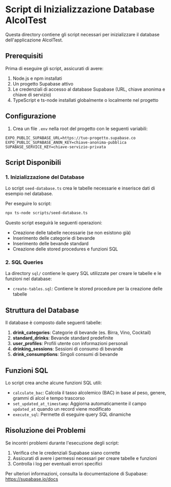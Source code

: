 # Script di Inizializzazione Database AlcolTest

Questa directory contiene gli script necessari per inizializzare il database dell'applicazione AlcolTest.

## Prerequisiti

Prima di eseguire gli script, assicurati di avere:

1. Node.js e npm installati
2. Un progetto Supabase attivo
3. Le credenziali di accesso al database Supabase (URL, chiave anonima e chiave di servizio)
4. TypeScript e ts-node installati globalmente o localmente nel progetto

## Configurazione

1. Crea un file `.env` nella root del progetto con le seguenti variabili:

```
EXPO_PUBLIC_SUPABASE_URL=https://tuo-progetto.supabase.co
EXPO_PUBLIC_SUPABASE_ANON_KEY=chiave-anonima-pubblica
SUPABASE_SERVICE_KEY=chiave-servizio-privata
```

## Script Disponibili

### 1. Inizializzazione del Database

Lo script `seed-database.ts` crea le tabelle necessarie e inserisce dati di esempio nel database.

Per eseguire lo script:

```bash
npx ts-node scripts/seed-database.ts
```

Questo script eseguirà le seguenti operazioni:

- Creazione delle tabelle necessarie (se non esistono già)
- Inserimento delle categorie di bevande
- Inserimento delle bevande standard
- Creazione delle stored procedures e funzioni SQL

### 2. SQL Queries

La directory `sql/` contiene le query SQL utilizzate per creare le tabelle e le funzioni nel database:

- `create-tables.sql`: Contiene le stored procedure per la creazione delle tabelle

## Struttura del Database

Il database è composto dalle seguenti tabelle:

1. **drink_categories**: Categorie di bevande (es. Birra, Vino, Cocktail)
2. **standard_drinks**: Bevande standard predefinite
3. **user_profiles**: Profili utente con informazioni personali
4. **drinking_sessions**: Sessioni di consumo di bevande
5. **drink_consumptions**: Singoli consumi di bevande

## Funzioni SQL

Lo script crea anche alcune funzioni SQL utili:

- `calculate_bac`: Calcola il tasso alcolemico (BAC) in base al peso, genere, grammi di alcol e tempo trascorso
- `set_updated_at_timestamp`: Aggiorna automaticamente il campo `updated_at` quando un record viene modificato
- `execute_sql`: Permette di eseguire query SQL dinamiche

## Risoluzione dei Problemi

Se incontri problemi durante l'esecuzione degli script:

1. Verifica che le credenziali Supabase siano corrette
2. Assicurati di avere i permessi necessari per creare tabelle e funzioni
3. Controlla i log per eventuali errori specifici

Per ulteriori informazioni, consulta la documentazione di Supabase: https://supabase.io/docs 